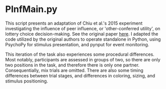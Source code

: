 PInfMain.py
================

This script presents an adaptation of Chiu et al.'s 2015 experiment investigating
the influence of peer influence, or 'other-conferred utility', on lottery choice
decision-making. See the original paper [here](https://www.nature.com/articles/nn.4022#f5).
I adapted the code utilized by the original authors to operate standalone in Python,
using PsychoPy for stimulus presentation, and pynput for event monitoring.

This iteration of the task also experiences some procedural differences. Most notably,
participants are assessed in groups of two, so there are only two positions in the task,
and therefore there is only one partner. Consequentially, mix trials are omitted. There
are also some timing differences between trial stages, and differences in coloring, sizing,
and stimulus positioning.
